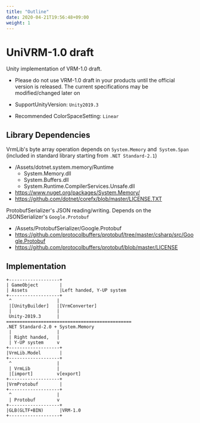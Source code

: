 ```yaml
---
title: "Outline"
date: 2020-04-21T19:56:48+09:00
weight: 1
---
```


# UniVRM-1.0 draft

Unity implementation of VRM-1.0 draft.

* Please do not use VRM-1.0 draft in your products until the official version is released. The current specifications may be modified/changed later on

* SupportUnityVersion: `Unity2019.3`
* Recommended ColorSpaceSetting: `Linear`

## Library Dependencies

VrmLib's byte array operation depends on `System.Memory` and` System.Span` (included in standard library starting from `.NET Standard-2.1`)

* /Assets/dotnet.system.memory/Runtime
    * System.Memory.dll
    * System.Buffers.dll
    * System.Runtime.CompilerServices.Unsafe.dll
* https://www.nuget.org/packages/System.Memory/
* https://github.com/dotnet/corefx/blob/master/LICENSE.TXT

ProtobufSerializer's JSON reading/writing. Depends on the JSONSerializer's `Google.Protobuf`

* /Assets/ProtobufSerializer/Google.Protobuf 
* https://github.com/protocolbuffers/protobuf/tree/master/csharp/src/Google.Protobuf 
* https://github.com/protocolbuffers/protobuf/blob/master/LICENSE

## Implementation

```
+-------------------+
| GameObject        |
| Assets            |Left handed, Y-UP system
+-------------------+
 ^                 |
 |[UnityBuilder]   |[VrmConverter]
 |                 |
 Unity-2019.3      |
===============================================
.NET Standard-2.0 + System.Memory
 |                 |
 | Right handed,   |
 | Y-UP system     v  
+-------------------+
|VrmLib.Model       |
+-------------------+
 ^                 |
 | VrmLib          |
 |[import]         v[export]
+-------------------+
|VrmProtobuf        |
+-------------------+
 ^                 |
 | Protobuf        v
+-------------------+
|GLB(GLTF+BIN)      |VRM-1.0
+-------------------+
```